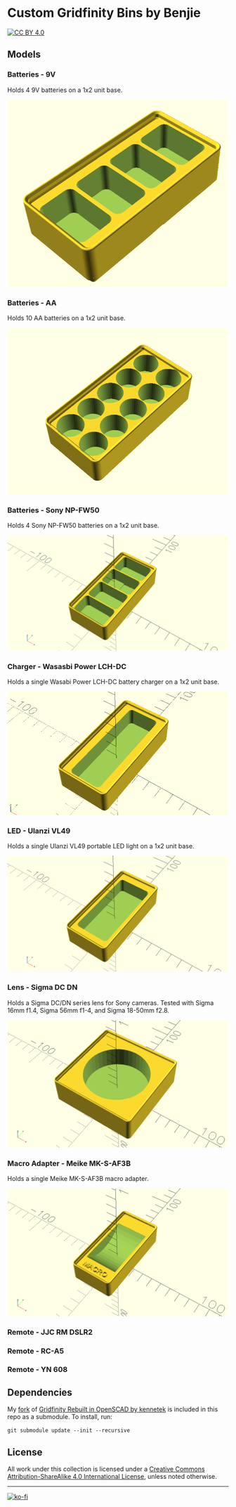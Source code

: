 # Custom Gridfinity Bins by Benjie
[![CC BY 4.0][cc-by-shield]][cc-by-sa]

## Models
### Batteries - 9V
Holds 4 9V batteries on a 1x2 unit base.

![](models/batteries-9v.png)

### Batteries - AA 
Holds 10 AA batteries on a 1x2 unit base.

![](models/batteries-aa.png)

### Batteries - Sony NP-FW50
Holds 4 Sony NP-FW50 batteries on a 1x2 unit base.

![A Sony NP-FW50 battery holder](models/batteries-sony-np-fw50.png)

### Charger - Wasasbi Power LCH-DC
Holds a single Wasabi Power LCH-DC battery charger on a 1x2 unit base.

![models/charger-wasabi-power-lch-dc.png](models/charger-wasabi-power-lch-dc.png)

### LED - Ulanzi VL49
Holds a single Ulanzi VL49 portable LED light on a 1x2 unit base.

![models/led-ulanzi-vl49.png](models/led-ulanzi-vl49.png)


### Lens - Sigma DC DN 
Holds a Sigma DC/DN series lens for Sony cameras. Tested with Sigma 16mm f1.4, Sigma 56mm f1-4, and Sigma 18-50mm f2.8. 

![Sigma DC DN Lens Holder](models/lens-sigma-dc-dn-sony.png)

### Macro Adapter - Meike MK-S-AF3B
Holds a single Meike MK-S-AF3B macro adapter.

![Meike MK-S-AF3B macro adapter](models/macro-adapter-mk-s-af3b.png)


### Remote - JJC RM DSLR2

### Remote - RC-A5

### Remote - YN 608



## Dependencies
My [fork](git@github.com:benjiao/gridfinity-rebuilt-openscad.git) of [Gridfinity Rebuilt in OpenSCAD by kennetek](https://github.com/kennetek/gridfinity-rebuilt-openscad) is included in this repo as a submodule. To install, run:
```
git submodule update --init --recursive
```

## License
All work under this collection is licensed under a
[Creative Commons Attribution-ShareAlike 4.0 International License][cc-by-sa], unless noted otherwise.

---
[![ko-fi](https://ko-fi.com/img/githubbutton_sm.svg)](https://ko-fi.com/C0C24WFYS) 

[cc-by-sa]: http://creativecommons.org/licenses/by-sa/4.0/
[cc-by-shield]: https://img.shields.io/badge/License-CC%20BY%20BY%20SA%204.0-lightgrey.svg
